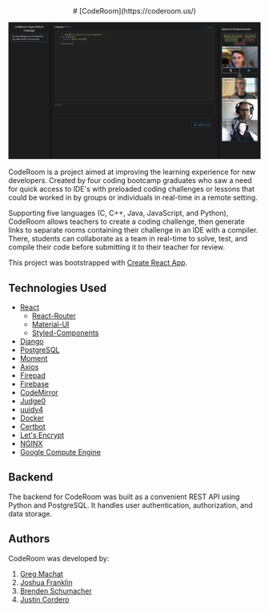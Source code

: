 <div align="center">
  # [CodeRoom](https://coderoom.us/)

![Demo](demo/demo.png)

</div>

CodeRoom is a project aimed at improving the learning experience for new developers. Created by four coding bootcamp graduates who saw a need for quick access to IDE's with preloaded coding challenges or lessons that could be worked in by groups or individuals in real-time in a remote setting.

Supporting five languages (C, C++, Java, JavaScript, and Python), CodeRoom allows teachers to create a coding challenge, then generate links to separate rooms containing their challenge in an IDE with a compiler. There, students can collaborate as a team in real-time to solve, test, and compile their code before submitting it to their teacher for review.

This project was bootstrapped with [Create React App](https://github.com/facebook/create-react-app).

## Technologies Used

- [React](https://reactjs.org/)
  - [React-Router](https://reactrouter.com/)
  - [Material-UI](https://material-ui.com/)
  - [Styled-Components](https://www.npmjs.com/package/styled-components)
- [Django](https://www.djangoproject.com/start/)
- [PostgreSQL](https://www.postgresql.org/)
- [Moment](https://momentjs.com/)
- [Axios](https://github.com/axios/axios)
- [Firepad](https://firepad.io/)
- [Firebase](https://firebase.google.com/)
- [CodeMirror](https://codemirror.net/)
- [Judge0](https://judge0.com/)
- [uuidv4](https://www.npmjs.com/package/uuidv4)
- [Docker](https://www.docker.com/get-started)
- [Certbot](https://certbot.eff.org)
- [Let's Encrypt](https://letsencrypt.org/)
- [NGINX](https://www.nginx.com/)
- [Google Compute Engine](https://cloud.google.com/compute)

## Backend

The backend for CodeRoom was built as a convenient REST API using Python and PostgreSQL. It handles user authentication, authorization, and data storage.

## Authors

CodeRoom was developed by:

1. [Greg Machat](https://github.com/gmachat)
2. [Joshua Franklin](https://github.com/jfrank0352)
3. [Brenden Schumacher](https://github.com/btschumacher19)
4. [Justin Cordero](https://github.com/Justin-Cordero)
